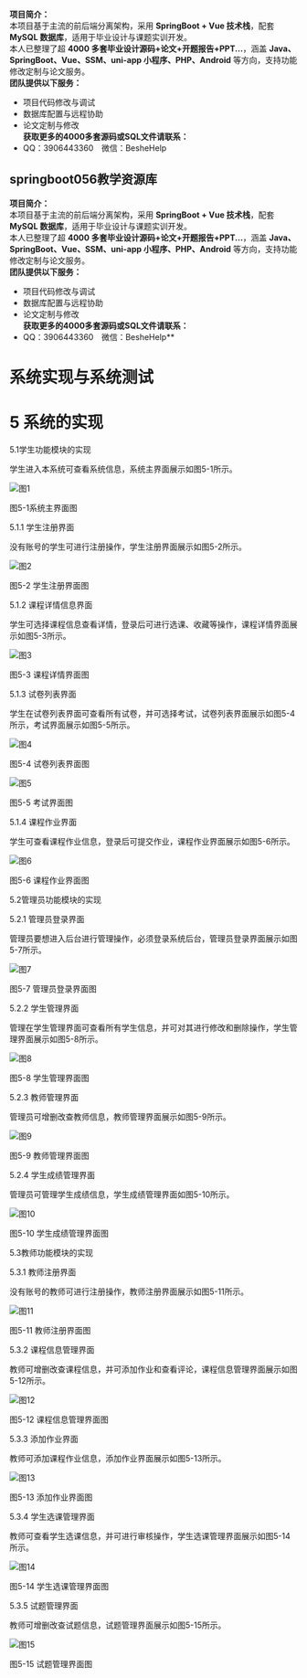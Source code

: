 **项目简介：**  
本项目基于主流的前后端分离架构，采用 **SpringBoot + Vue 技术栈**，配套 **MySQL 数据库**，适用于毕业设计与课题实训开发。  
本人已整理了超 **4000 多套毕业设计源码+论文+开题报告+PPT...**，涵盖 **Java、SpringBoot、Vue、SSM、uni-app 小程序、PHP、Android** 等方向，支持功能修改定制与论文服务。  
**团队提供以下服务：**  
- 项目代码修改与调试  
- 数据库配置与远程协助  
- 论文定制与修改  
**获取更多的4000多套源码或SQL文件请联系：**  
- QQ：3906443360 微信：BesheHelp


## springboot056教学资源库

**项目简介：**  
本项目基于主流的前后端分离架构，采用 **SpringBoot + Vue 技术栈**，配套 **MySQL 数据库**，适用于毕业设计与课题实训开发。  
本人已整理了超 **4000 多套毕业设计源码+论文+开题报告+PPT...**，涵盖 **Java、SpringBoot、Vue、SSM、uni-app 小程序、PHP、Android** 等方向，支持功能修改定制与论文服务。  
**团队提供以下服务：**  
- 项目代码修改与调试  
- 数据库配置与远程协助  
- 论文定制与修改  
**获取更多的4000多套源码或SQL文件请联系：**  
- QQ：3906443360 微信：BesheHelp**


# 系统实现与系统测试

# 5 系统的实现

5.1学生功能模块的实现

学生进入本系统可查看系统信息，系统主界面展示如图5-1所示。

![图1](images/image_0.png)

图5-1系统主界面图

5.1.1 学生注册界面

没有账号的学生可进行注册操作，学生注册界面展示如图5-2所示。

![图2](images/image_1.png)

图5-2 学生注册界面图

5.1.2 课程详情信息界面

学生可选择课程信息查看详情，登录后可进行选课、收藏等操作，课程详情界面展示如图5-3所示。

![图3](images/image_2.png)

图5-3   课程详情界面图

5.1.3 试卷列表界面

学生在试卷列表界面可查看所有试卷，并可选择考试，试卷列表界面展示如图5-4所示，考试界面展示如图5-5所示。

![图4](images/image_3.png)

图5-4 试卷列表界面图

![图5](images/image_4.png)

图5-5  考试界面图

5.1.4 课程作业界面

学生可查看课程作业信息，登录后可提交作业，课程作业界面展示如图5-6所示。

![图6](images/image_5.png)

图5-6  课程作业界面图

5.2管理员功能模块的实现

5.2.1 管理员登录界面

管理员要想进入后台进行管理操作，必须登录系统后台，管理员登录界面展示如图5-7所示。

![图7](images/image_6.png)

图5-7 管理员登录界面图

5.2.2 学生管理界面

管理在学生管理界面可查看所有学生信息，并可对其进行修改和删除操作，学生管理界面展示如图5-8所示。

![图8](images/image_7.png)

图5-8 学生管理界面图

5.2.3 教师管理界面

管理员可增删改查教师信息，教师管理界面展示如图5-9所示。

![图9](images/image_8.png)

图5-9 教师管理界面图

5.2.4 学生成绩管理界面

管理员可管理学生成绩信息，学生成绩管理界面如图5-10所示。

![图10](images/image_9.png)

图5-10  学生成绩管理界面图

5.3教师功能模块的实现

5.3.1 教师注册界面

没有账号的教师可进行注册操作，教师注册界面展示如图5-11所示。

![图11](images/image_10.png)

图5-11 教师注册界面图

5.3.2 课程信息管理界面

教师可增删改查课程信息，并可添加作业和查看评论，课程信息管理界面展示如图5-12所示。

![图12](images/image_11.png)

图5-12 课程信息管理界面图

5.3.3 添加作业界面

教师可添加课程作业信息，添加作业界面展示如图5-13所示。

![图13](images/image_12.png)

图5-13  添加作业界面图

5.3.4 学生选课管理界面

教师可查看学生选课信息，并可进行审核操作，学生选课管理界面展示如图5-14所示。

![图14](images/image_13.png)

图5-14 学生选课管理界面图

5.3.5 试题管理界面

教师可增删改查试题信息，试题管理界面展示如图5-15所示。

![图15](images/image_14.png)

图5-15 试题管理界面图

